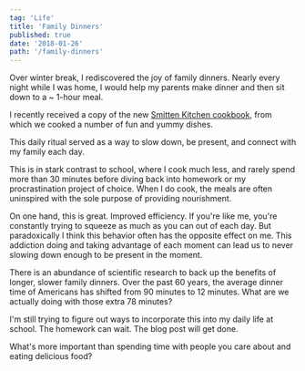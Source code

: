 ```yaml
---
tag: 'Life'
title: 'Family Dinners'
published: true
date: '2018-01-26'
path: '/family-dinners'
---
```


Over winter break, I rediscovered the joy of family dinners.  Nearly every night while I was home, I would help my parents make dinner and then sit down to a ~ 1-hour meal.

I recently received a copy of the new [Smitten Kitchen cookbook](https://smittenkitchen.com/books/), from which we cooked a number of fun and yummy dishes.

This daily ritual served as a way to slow down, be present, and connect with my family each day.

This is in stark contrast to school, where I cook much less, and rarely spend more than 30 minutes before diving back into homework or my procrastination project of choice.  When I do cook, the meals are often uninspired with the sole purpose of providing nourishment.

On one hand, this is great.  Improved efficiency.  If you're like me, you're constantly trying to squeeze as much as you can out of each day.  But paradoxically I think this behavior often has the opposite effect on me.  This addiction doing and taking advantage of each moment can lead us to never slowing down enough to be present in the moment.

There is an abundance of scientific research to back up the benefits of longer, slower family dinners.  Over the past 60 years, the average dinner time of Americans has shifted from 90 minutes to 12 minutes.  What are we actually doing with those extra 78 minutes? 

I'm still trying to figure out ways to incorporate this into my daily life at school.  The homework can wait.  The blog post will get done.

What's more important than spending time with people you care about and eating delicious food?